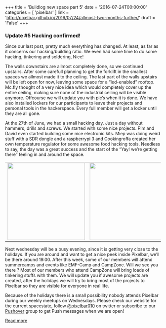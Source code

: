 +++
title = 'Buildlog new space part 5'
date = '2016-07-24T00:00:00'
categories = [ 
 'pixelbar' 
] 
link = 'http://pixelbar.github.io/2016/07/24/allmost-two-months-further/'
draft = 'False'
+++

<h3 id="update-5-hacking-confirmed">Update #5 Hacking confirmed!</h3>

<p>Since our last post, pretty much everything has changed. At least, as far as it concerns our hacking/building ratio. We even had some time to do some hacking, tinkering and soldering, Nice!</p>

<p>The walls downstairs are allmost completely done, so we continued upstairs. After some carefull planning to get the forklift in the smallest spaces we allmost made it to the ceiling. The last part of the walls upstairs will be left open for now, leaving some space for a “led-enabled” rooftop. Mc.fly thought of a very nice idea which would completely cover up the entire ceiling, making sure none of the industrial ceiling will be visible anymore. Offcourse we will update you with pic’s when it is done. We have also installed lockers for our participants to leave their projects and personal tools in the hackerspace. Every full member will get a locker until they are all gone.</p>

<p>At the 27th of June, we had a small hacking day. Just a day without hammers, drills and screws. We started with some nice projects. Pim and David even started building some nice electronic kits. Miep was doing weird stuff with a SDR dongle and a raspberrypi 3 and Cookingroffa created her own temperature regulator for some awesome food hacking tools. Needless to say, the day was a great success and the start of the “Yay! we’re getting there” feeling in and around the space.</p>

<table>
  <tbody>
    <tr>
      <td><img src="https://scontent.xx.fbcdn.net/t31.0-8/13708231_602785646562497_456079783278047202_o.jpg" width="250px" /></td>
      <td><img src="https://scontent.xx.fbcdn.net/t31.0-8/13680246_602784119895983_7237701588259119347_o.jpg" width="250px" /></td>
      <td><img src="https://scontent.xx.fbcdn.net/t31.0-8/13735744_602785086562553_8762206863494106881_o.jpg" width="250px" /></td>
    </tr>
  </tbody>
</table>

<p>Next wednesday will be a busy evening, since it is getting very close to the holidays. If you are around and want to get a nice peek inside Pixelbar, we’ll be there around 19:00. After this week, some of our members will attend summercamps and events like EMF-Camp and CampZone. Will we see you there ? Most of our members who attend CampZone will bring loads of tinkering stuffs with them. We will update you if awesome projects are created, after the holidays we will try to bring most of the projects to Pixelbar so they are visible for everyone in real life.</p>

<p>Because of the holidays there is a small possibility nobody attends Pixelbar during our weekly meetups on Wednesdays. Please check our website for the current spacestate, follow <a href="https://www.twitter.com/pixelbar010">@pixelbar010</a> on twitter or subscribe to our <a href="https://pushover.net/subscribe/PixelbarSpacestate-gbQgUDCwh2Yi8L5">Pushover</a> group to get Push messages when we are open!</p>

[Read more](http://pixelbar.github.io/2016/07/24/allmost-two-months-further/)